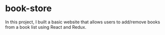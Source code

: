 # book-store
In this project, I built a basic website that allows users to add/remove books from a book list using React and Redux.
